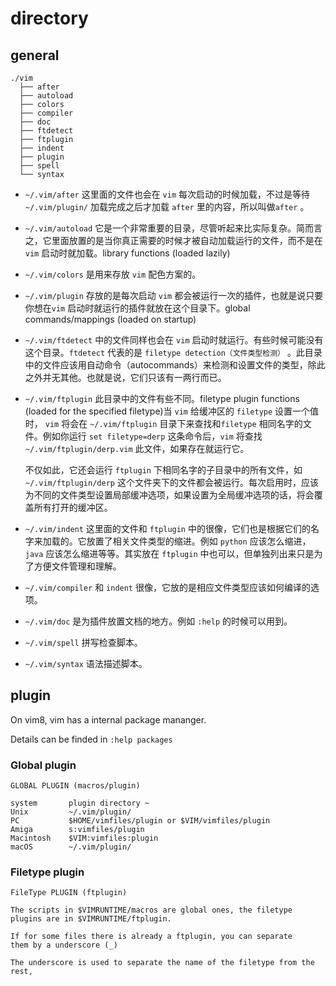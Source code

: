 # directory

## general

```
./vim
  ├── after
  ├── autoload
  ├── colors
  ├── compiler
  ├── doc
  ├── ftdetect
  ├── ftplugin
  ├── indent
  ├── plugin
  ├── spell
  └── syntax
```

- `~/.vim/after` 这里面的文件也会在 `vim` 每次启动的时候加载，不过是等待`~/.vim/plugin/` 加载完成之后才加载 `after` 里的内容，所以叫做`after` 。

- `~/.vim/autoload` 它是一个非常重要的目录，尽管听起来比实际复杂。简而言之，它里面放置的是当你真正需要的时候才被自动加载运行的文件，而不是在`vim` 启动时就加载。library functions (loaded lazily)

- `~/.vim/colors` 是用来存放 `vim` 配色方案的。

- `~/.vim/plugin` 存放的是每次启动 `vim` 都会被运行一次的插件，也就是说只要你想在`vim` 启动时就运行的插件就放在这个目录下。global commands/mappings (loaded on startup)

- `~/.vim/ftdetect` 中的文件同样也会在 `vim` 启动时就运行。有些时候可能没有这个目录。`ftdetect` 代表的是 `filetype detection（文件类型检测）` 。此目录中的文件应该用自动命令（autocommands）来检测和设置文件的类型，除此之外并无其他。也就是说，它们只该有一两行而已。

- `~/.vim/ftplugin` 此目录中的文件有些不同。filetype plugin functions (loaded for the specified filetype)当 `vim` 给缓冲区的 `filetype` 设置一个值时， `vim` 将会在 `~/.vim/ftplugin` 目录下来查找和`filetype` 相同名字的文件。例如你运行 `set filetype=derp` 这条命令后，`vim` 将查找 `~/.vim/ftplugin/derp.vim` 此文件，如果存在就运行它。

    不仅如此，它还会运行 `ftplugin` 下相同名字的子目录中的所有文件，如`~/.vim/ftplugin/derp` 这个文件夹下的文件都会被运行。每次启用时，应该为不同的文件类型设置局部缓冲选项，如果设置为全局缓冲选项的话，将会覆盖所有打开的缓冲区。

- `~/.vim/indent` 这里面的文件和 `ftplugin` 中的很像，它们也是根据它们的名字来加载的。它放置了相关文件类型的缩进。例如 `python` 应该怎么缩进， `java` 应该怎么缩进等等。其实放在 `ftplugin` 中也可以，但单独列出来只是为了方便文件管理和理解。

- `~/.vim/compiler` 和 `indent` 很像，它放的是相应文件类型应该如何编译的选项。

- `~/.vim/doc` 是为插件放置文档的地方。例如 `:help` 的时候可以用到。

- `~/.vim/spell` 拼写检查脚本。

- `~/.vim/syntax` 语法描述脚本。

## plugin

On vim8, vim has a internal package mananger.

Details can be finded in `:help packages`

### Global plugin

```
GLOBAL PLUGIN (macros/plugin)

system       plugin directory ~
Unix         ~/.vim/plugin/
PC           $HOME/vimfiles/plugin or $VIM/vimfiles/plugin
Amiga        s:vimfiles/plugin
Macintosh    $VIM:vimfiles:plugin
macOS        ~/.vim/plugin/
```

### Filetype plugin

```
FileType PLUGIN (ftplugin)

The scripts in $VIMRUNTIME/macros are global ones, the filetype
plugins are in $VIMRUNTIME/ftplugin.

If for some files there is already a ftplugin, you can separate
them by a underscore (_)

The underscore is used to separate the name of the filetype from the rest,
```
